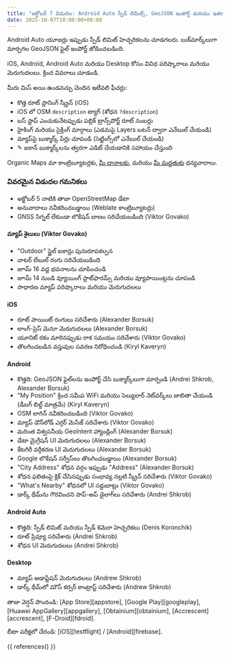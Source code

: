 ```yaml
---
title: "అక్టోబర్ 7 విడుదల: Android Auto స్పీడ్ లిమిట్స్, GeoJSON ఇంపోర్ట్ మరియు ఇతరాలు"
date: 2025-10-07T10:00:00+00:00
---
```


Android Auto యూజర్లు ఇప్పుడు స్పీడ్ లిమిట్ హెచ్చరికలను చూడగలరు. బుక్‌మార్క్‌లుగా మార్చగల GeoJSON ఫైల్ ఇంపోర్ట్ జోడించబడింది.

iOS, Android, Android Auto మరియు Desktop కోసం వివిధ పరిష్కారాలు మరియు మెరుగుదలలు. క్రింద వివరాలు చూడండి.

మీరు మిస్ అయి ఉండవచ్చు చెందిన ఇటీవలి ఫీచర్లు:
- కొత్త రూట్ ప్లానింగ్ స్క్రీన్ (iOS)
- iOS లో OSM `description` ట్యాగ్ (శోధన `?description`)
- బస్ స్టాప్ ఎంచుకునేటప్పుడు పబ్లిక్ ట్రాన్స్‌పోర్ట్ రూట్ నంబర్లు
- హైకింగ్ మరియు సైక్లింగ్ మార్గాలు (ఎడమపై Layers బటన్ ద్వారా ఎనేబుల్ చేయండి)
- మ్యాప్‌పై బుక్మార్క్ పేర్లు చూపండి (సెట్టింగ్స్‌లో ఎనేబుల్ చేయండి)
- ✎ ఐకాన్ బుక్మార్క్‌లను త్వరగా ఎడిట్ చేయడానికి సహాయం చేస్తుంది

Organic Maps మా కాంట్రిబ్యూటర్లకు, [మీ దానాలకు](@/donate/index.te.md), మరియు [మీ మద్దతుకు](@/contribute/index.te.md) ధన్యవాదాలు.

### వివరమైన విడుదల గమనికలు

- అక్టోబర్ 5 నాటికి తాజా OpenStreetMap డేటా
- అనువాదాలు నవీకరించబడ్డాయి (Weblate కాంట్రిబ్యూటర్లు)
- GNSS సిగ్నల్ లేకుండా లొకేషన్ బాణం సరిచేయబడింది (Viktor Govako)

#### మ్యాప్ శైలులు (Viktor Govako)

- "Outdoor" స్టైల్ ఐకాన్లు పునఃరూపకల్పన
- వాటర్ లేబుల్ రంగు సరిచేయబడింది
- జూమ్ 16 వద్ద భవనాలను చూపించండి
- జూమ్ 14 నుండి వ్యూయింగ్ ప్లాట్‌ఫారమ్స్ మరియు వ్యూపాయింట్లను చూపండి
- సాధారణ మ్యాప్ పరిష్కారాలు మరియు మెరుగుదలలు

#### iOS

- రూట్ పాయింట్ రంగులు సరిచేశారు (Alexander Borsuk)
- లాంగ్-ప్రెస్ మెనూ మెరుగుదలలు (Alexander Borsuk)
- యూనిట్ రకం మారినప్పుడు రాక సమయం సరిచేశారు (Viktor Govako)
- తొలగించబడిన వస్తువుల సవరణ నిరోధించండి (Kiryl Kaveryn)

#### Android

- కొత్తది: GeoJSON ఫైల్‌లను ఇంపోర్ట్ చేసి బుక్మార్క్‌లుగా మార్చండి (Andrei Shkrob, Alexander Borsuk)
- "My Position" క్రింద సమీప WiFi మరియు సెల్యులార్ నెట్‌వర్క్‌లు జాబితా చేయండి (డీబగ్ బిల్డ్ మాత్రమే) (Kiryl Kaveryn)
- OSM లాగిన్ నవీకరించబడింది (Viktor Govako)
- మ్యాప్ డౌన్‌లోడ్ ఎర్రర్ మెసేజ్ సరిచేశారు (Viktor Govako)
- మరింత విశ్వసనీయ GeoIntent హ్యాండ్లింగ్ (Alexander Borsuk)
- డేటా మైగ్రేషన్ UI మెరుగుదలలు (Alexander Borsuk)
- కేటగిరీ వర్గీకరణ UI మెరుగుదలలు (Alexander Borsuk)
- Google లొకేషన్ సర్వీస్‌లు తొలగించబడ్డాయి (Alexander Borsuk)
- "City Address" శోధన వర్గం ఇప్పుడు "Address" (Alexander Borsuk)
- శోధన ఫలితంపై క్లిక్ చేసినప్పుడు సంభావ్య నల్లటి స్క్రీన్ సరిచేశారు (Viktor Govako)
- "What's Nearby" శోధనలో UI సర్దుబాట్లు (Viktor Govako)
- డార్క్ థీమ్‌ను గౌరవించని పాప్-అప్ డైలాగ్‌లు సరిచేశారు (Andrei Shkrob)

#### Android Auto

- కొత్తది: స్పీడ్ లిమిట్ మరియు స్పీడ్ కెమెరా హెచ్చరికలు (Denis Koronchik)
- రూట్ ప్రివ్యూ సరిచేశారు (Andrei Shkrob)
- శోధన UI మెరుగుదలలు (Andrei Shkrob)

#### Desktop

- మ్యాప్ అడాప్టేషన్ మెరుగుదలలు (Andrew Shkrob)
- డార్క్ థీమ్‌లో మౌస్ కర్సర్ కాంట్రాస్ట్ సరిచేశారు (Andrew Shkrob)

తాజా వెర్షన్ పొందండి: [App Store][appstore], [Google Play][googleplay], [Huawei AppGallery][appgallery], [Obtainium][obtainium], [Accrescent][accrescent], [F-Droid][fdroid].

బీటా పరీక్షలో చేరండి: [iOS][testflight] / [Android][firebase].

{{ references() }}
